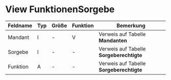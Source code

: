 # View FunktionenSorgebe

| Feldname | Typ | Größe | Funktion | Bemerkung                                |
|----------|-----|-------|----------|------------------------------------------|
| Mandant  | I   | -     | V        | Verweis auf Tabelle **Mandanten**        |
| Sorgebe  | I   | -     | -        | Verweis auf Tabelle **Sorgeberechtigte** |
| Funktion | A   | -     | -        | Verweis auf Tabelle **Sorgeberechtigte** |
